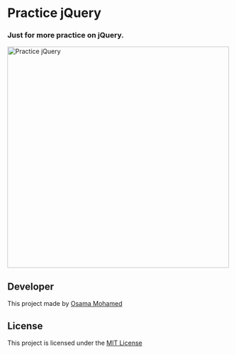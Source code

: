 # Practice jQuery
### Just for more practice on jQuery.

[<img src="http://taswar.zeytinsoft.com/wp-content/uploads/2014/05/jquery-logo.png" width="500" title="Practice jQuery" >](https://github.com/osama-mohamed)

## Developer
This project made by [Osama Mohamed](https://www.facebook.com/osama.mohamed.ms)

## License
This project is licensed under the [MIT License](https://opensource.org/licenses/MIT)

